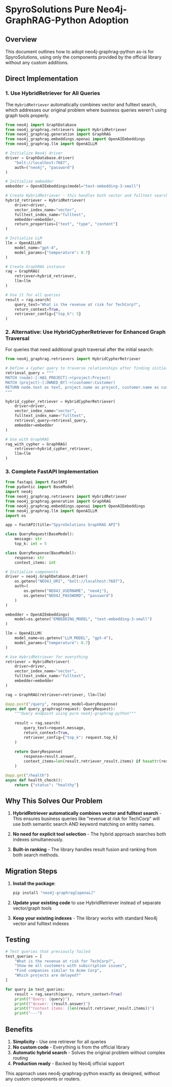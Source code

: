 # SpyroSolutions Pure Neo4j-GraphRAG-Python Adoption

## Overview

This document outlines how to adopt neo4j-graphrag-python as-is for SpyroSolutions, using only the components provided by the official library without any custom additions.

## Direct Implementation

### 1. Use HybridRetriever for All Queries

The `HybridRetriever` automatically combines vector and fulltext search, which addresses our original problem where business queries weren't using graph tools properly.

```python
from neo4j import GraphDatabase
from neo4j_graphrag.retrievers import HybridRetriever
from neo4j_graphrag.generation import GraphRAG
from neo4j_graphrag.embeddings.openai import OpenAIEmbeddings
from neo4j_graphrag.llm import OpenAILLM

# Initialize Neo4j driver
driver = GraphDatabase.driver(
    "bolt://localhost:7687",
    auth=("neo4j", "password")
)

# Initialize embedder
embedder = OpenAIEmbeddings(model="text-embedding-3-small")

# Create HybridRetriever - this handles both vector and fulltext search
hybrid_retriever = HybridRetriever(
    driver=driver,
    vector_index_name="vector",
    fulltext_index_name="fulltext",
    embedder=embedder,
    return_properties=["text", "type", "content"]
)

# Initialize LLM
llm = OpenAILLM(
    model_name="gpt-4",
    model_params={"temperature": 0.7}
)

# Create GraphRAG instance
rag = GraphRAG(
    retriever=hybrid_retriever,
    llm=llm
)

# Use it for all queries
result = rag.search(
    query_text="What is the revenue at risk for TechCorp?",
    return_context=True,
    retriever_config={"top_k": 5}
)
```

### 2. Alternative: Use HybridCypherRetriever for Enhanced Graph Traversal

For queries that need additional graph traversal after the initial search:

```python
from neo4j_graphrag.retrievers import HybridCypherRetriever

# Define a Cypher query to traverse relationships after finding initial nodes
retrieval_query = """
MATCH (node)-[:HAS_PROJECT]->(project:Project)
MATCH (project)-[:OWNED_BY]->(customer:Customer)
RETURN node.text as text, project.name as project, customer.name as customer
"""

hybrid_cypher_retriever = HybridCypherRetriever(
    driver=driver,
    vector_index_name="vector",
    fulltext_index_name="fulltext",
    retrieval_query=retrieval_query,
    embedder=embedder
)

# Use with GraphRAG
rag_with_cypher = GraphRAG(
    retriever=hybrid_cypher_retriever,
    llm=llm
)
```

### 3. Complete FastAPI Implementation

```python
from fastapi import FastAPI
from pydantic import BaseModel
import neo4j
from neo4j_graphrag.retrievers import HybridRetriever
from neo4j_graphrag.generation import GraphRAG
from neo4j_graphrag.embeddings.openai import OpenAIEmbeddings
from neo4j_graphrag.llm import OpenAILLM
import os

app = FastAPI(title="SpyroSolutions GraphRAG API")

class QueryRequest(BaseModel):
    message: str
    top_k: int = 5

class QueryResponse(BaseModel):
    response: str
    context_items: int

# Initialize components
driver = neo4j.GraphDatabase.driver(
    os.getenv("NEO4J_URI", "bolt://localhost:7687"),
    auth=(
        os.getenv("NEO4J_USERNAME", "neo4j"),
        os.getenv("NEO4J_PASSWORD", "password")
    )
)

embedder = OpenAIEmbeddings(
    model=os.getenv("EMBEDDING_MODEL", "text-embedding-3-small")
)

llm = OpenAILLM(
    model_name=os.getenv("LLM_MODEL", "gpt-4"),
    model_params={"temperature": 0.7}
)

# Use HybridRetriever for everything
retriever = HybridRetriever(
    driver=driver,
    vector_index_name="vector",
    fulltext_index_name="fulltext",
    embedder=embedder
)

rag = GraphRAG(retriever=retriever, llm=llm)

@app.post("/query", response_model=QueryResponse)
async def query_graphrag(request: QueryRequest):
    """Query endpoint using pure neo4j-graphrag-python"""
    
    result = rag.search(
        query_text=request.message,
        return_context=True,
        retriever_config={"top_k": request.top_k}
    )
    
    return QueryResponse(
        response=result.answer,
        context_items=len(result.retriever_result.items) if hasattr(result, 'retriever_result') else 0
    )

@app.get("/health")
async def health_check():
    return {"status": "healthy"}
```

## Why This Solves Our Problem

1. **HybridRetriever automatically combines vector and fulltext search** - This ensures business queries like "revenue at risk for TechCorp" will use both semantic search AND keyword matching on entity names.

2. **No need for explicit tool selection** - The hybrid approach searches both indexes simultaneously.

3. **Built-in ranking** - The library handles result fusion and ranking from both search methods.

## Migration Steps

1. **Install the package**:
   ```bash
   pip install "neo4j-graphrag[openai]"
   ```

2. **Update your existing code** to use HybridRetriever instead of separate vector/graph tools

3. **Keep your existing indexes** - The library works with standard Neo4j vector and fulltext indexes

## Testing

```python
# Test queries that previously failed
test_queries = [
    "What is the revenue at risk for TechCorp?",
    "Show me all customers with subscription issues",
    "Find companies similar to Acme Corp",
    "Which projects are delayed?"
]

for query in test_queries:
    result = rag.search(query, return_context=True)
    print(f"Query: {query}")
    print(f"Answer: {result.answer}")
    print(f"Context items: {len(result.retriever_result.items)}")
    print("---")
```

## Benefits

1. **Simplicity** - Use one retriever for all queries
2. **No custom code** - Everything is from the official library
3. **Automatic hybrid search** - Solves the original problem without complex routing
4. **Production ready** - Backed by Neo4j official support

This approach uses neo4j-graphrag-python exactly as designed, without any custom components or routers.